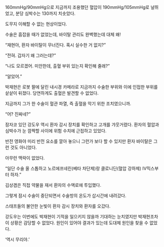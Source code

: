160mmHg/90mmHg으로 지금까지 조용했던 혈압이 190mmHg/105mmHg로 널뛰었고, 분당 심박수는 130까지 치솟았다.

도무지 이해할 수 없는 현상이었다.

수술은 흠잡을 때가 없었는데, 바이탈 관리도 완벽했는데 대체 왜!

“재현아, 환자 바이탈이 무너진다. 혹시 실수한 거 없지?”

“전혀. 갑자기 왜 그러는데?”

“나도 모르겠어. 미안한데, 출혈 부위 있는지 확인해 줄래?”

“알았어.”

박재현은 로봇 팔에 달린 내시경 카메라로 지금까지 수술한 부위와 이에 인접한 부위를 샅샅이 뒤졌다. 당연하게도 출혈은 발견할 수 없었다.

지금까지 그가 한 수술이 혈관 파열, 즉 출혈을 막기 위한 조치였으니까.

“어? 진짜네?”

잠자코 있던 강도우 역시 환자 감시 장치를 확인하고 고개를 갸웃거렸다. 환자의 혈압과 심박수가 눈 깜짝할 사이에 위험 수치에 근접하고 있었다.

반전 영화야 미리 반전 요소를 깔아 놓으니 그런가 보다 할 수 있지만 환자 바이탈은 그런 것도 아니었다.

아무런 맥락이 없었다.

“일단 수술 올 스톱하고 노르에프네린(베타 차단제)랑 클로니딘(혈압 강하제) IV믹스부터 하자.”

김상겸은 직접 약물을 재서 환자의 수액로에 투입했다.

그렇게 잠시 수술이 중단되면서 수술방의 온도가 삽시간에 내려갔다.

스태프들의 불안한 눈빛이 환자 감시 장치와 환자를 오갔다.

강도우는 이번에도 박재현이 기적을 일으키지 않을까 기대하는 눈치였지만 박재현조차 이 상황은 감당할 수 없었다. 원인이 있어야 결과가 있는데 도대체 원인을 찾을 수 없었다.

‘역시 무리야.’